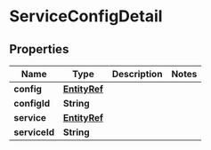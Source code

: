 

# ServiceConfigDetail


## Properties

| Name | Type | Description | Notes |
|------------ | ------------- | ------------- | -------------|
|**config** | [**EntityRef**](EntityRef.md) |  |  |
|**configId** | **String** |  |  |
|**service** | [**EntityRef**](EntityRef.md) |  |  |
|**serviceId** | **String** |  |  |



